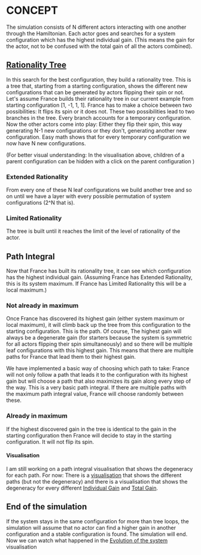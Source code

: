 # CONCEPT

The simulation consists of N different actors interacting with one another through the Hamiltonian.
Each actor goes and searches for a system configuration which has the highest individual gain.
(This means the gain for the actor, not to be confused with the total gain of all the actors combined).

## <a href="TreeData/Tree.html">Rationality Tree</a>
In this search for the best configuration, they build a rationality tree.
This is a tree that, starting from a starting configuration,
shows the different new configurations that can be generated by actors flipping their spin or not.
Let's assume France builds their rationality tree in our current example from starting configuration [1, -1, 1, 1].
France has to make a choice between two possibilities: It flips its spin or it does not.
These two possibilities lead to two branches in the tree.
Every branch accounts for a temporary configuration. Now the other actors come into play:
Either they flip their spin, this way generating N-1 new configurations or they don't, generating another new configuration.
Easy math shows that for every temporary configuration we now have N new configurations.

(For better visual understanding:
In the visualisation above, children of a parent configuration can be hidden with a click on the parent configuration )

### Extended Rationality
From every one of these N leaf configurations we build another tree and so on until we have a layer with every possible permutation of system configurations
(2^N that is).

### Limited Rationality
The tree is built until it reaches the limit of the level of rationality of the actor.

## Path Integral
Now that France has built its rationality tree, it can see which configuration has the highest individual gain.
(Assuming France has Extended Rationality, this is its system maximum.
If France has Limited Rationality this will be a local maximum.)

### Not already in maximum

Once France has discovered its highest gain (either system maximum or local maximum),
it will climb back up the tree from this configuration to the starting configuration.
This is the path.
Of course, The highest gain will always be a degenerate gain
(for starters because the system is symmetric for all actors flipping their spin simultaneously)
and so there will be multiple leaf configurations with this highest gain.
This means that there are multiple paths for France that lead them to their highest gain.

We have implemented a basic way of choosing which path to take:
France will not only follow a path that leads it to the configuration with its highest gain but will choose a path that also maximizes its gain along every step of the way.
This is a very basic path integral.
If there are multiple paths with the maximum path integral value, France will choose randomly between these.

### Already in maximum

If the highest discovered gain in the tree is identical to the gain in the starting configuration then France will decide to stay in the starting configuration.
It will not flip its spin.

#### Visualisation
I am still working on a path integral visualisation that shows the degeneracy for each path.
For now:
There is a <a href="PathIntegralData/Paths.html">visualisation</a> that shows the different paths (but not the degeneracy)
and there is a visualisation that shows the degeneracy for every different <a href="DegeneracyData/Individual/IndividualGainHist.html">Individual Gain</a>
 and <a href="DegeneracyData/Total/GainHist.html">Total Gain</a>.

## End of the simulation
If the system stays in the same configuration for more than tree loops,
the simulation will assume that no actor can find a higher gain in another configuration and a stable configuration is found.
The simulation will end. Now we can watch what happened in the <a href="EvolutionData/Evolution.html">Evolution of the system</a> visualisation


